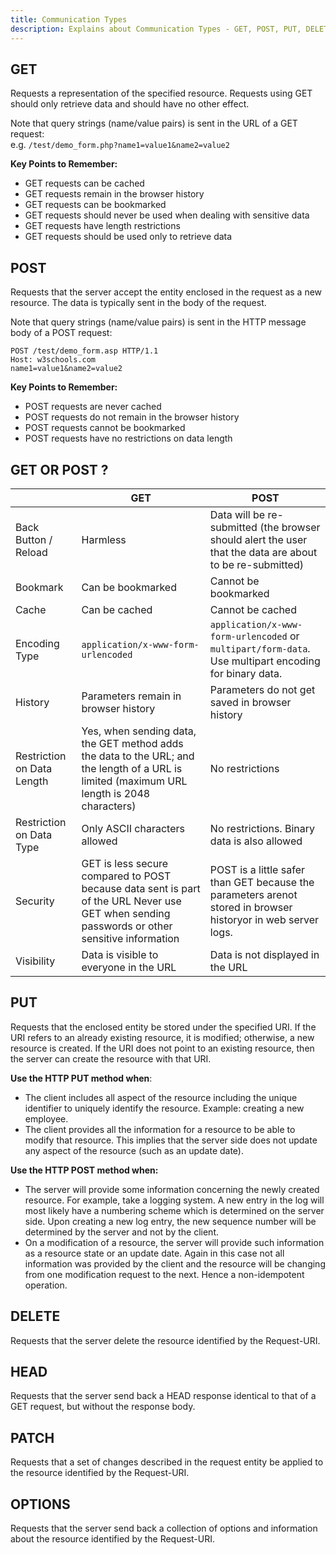 ```yaml
---
title: Communication Types
description: Explains about Communication Types - GET, POST, PUT, DELETE, PATCH, HEAD, OPTIONS, TRACE, CONNECT, etc.
---
```


## GET
Requests a representation of the specified resource. Requests using GET should only retrieve data and should have no other effect.  

Note that query strings (name/value pairs) is sent in the URL of a GET request:  
e.g. `/test/demo_form.php?name1=value1&name2=value2`

**Key Points to Remember:**  
- GET requests can be cached
- GET requests remain in the browser history
- GET requests can be bookmarked
- GET requests should never be used when dealing with sensitive data
- GET requests have length restrictions
- GET requests should be used only to retrieve data


## POST
Requests that the server accept the entity enclosed in the request as a new resource. The data is typically sent in the body of the request.

Note that query strings (name/value pairs) is sent in the HTTP message body of a POST request:
```
POST /test/demo_form.asp HTTP/1.1
Host: w3schools.com
name1=value1&name2=value2
```
**Key Points to Remember:**  
- POST requests are never cached
- POST requests do not remain in the browser history
- POST requests cannot be bookmarked
- POST requests have no restrictions on data length


## GET OR POST ?

| | GET | POST |
| --- | --- | --- |
| Back Button / Reload | Harmless | Data will be re-submitted (the browser should alert the user that the data are about to be re-submitted) |
| Bookmark | Can be bookmarked | Cannot be bookmarked |
| Cache | Can be cached | Cannot be cached |
| Encoding Type | `application/x-www-form-urlencoded` | `application/x-www-form-urlencoded` or `multipart/form-data`. Use multipart encoding for binary data. |
| History | Parameters remain in browser history | Parameters do not get saved in browser history |
| Restriction on Data Length | Yes, when sending data, the GET method adds the data to the URL; and the length of a URL is limited (maximum URL length is 2048 characters) | No restrictions |
| Restriction on Data Type | Only ASCII characters allowed | No restrictions. Binary data is also allowed |
| Security | GET is less secure compared to POST because data sent is part of the URL Never use GET when sending passwords or other sensitive information | POST is a little safer than GET because the parameters arenot stored in browser historyor in web server logs. |
| Visibility | Data is visible to everyone in the URL | Data is not displayed in the URL | 


## PUT
Requests that the enclosed entity be stored under the specified URI. If the URI refers to an already existing resource, it is modified; otherwise, a new resource is created.
If the URI does not point to an existing resource, then the server can create the resource with that URI.

**Use the HTTP PUT method when**:  
- The client includes all aspect of the resource including the unique identifier
to uniquely identify the resource. Example: creating a new employee.
- The client provides all the information for a resource to be able to modify
that resource. This implies that the server side does not update any aspect
of the resource (such as an update date).

**Use the HTTP POST method when:**  
- The server will provide some information concerning the newly created
resource. For example, take a logging system. A new entry in the log will
most likely have a numbering scheme which is determined on the server
side. Upon creating a new log entry, the new sequence number will be
determined by the server and not by the client.
- On a modification of a resource, the server will provide such information as a resource state or an update date. Again in this case not all information
was provided by the client and the resource will be changing from one
modification request to the next. Hence a non-idempotent operation.


## DELETE
Requests that the server delete the resource identified by the Request-URI.

## HEAD
Requests that the server send back a HEAD response identical to that of a GET request, but without the response body.

## PATCH
Requests that a set of changes described in the request entity be applied to the resource identified by the Request-URI.

## OPTIONS
Requests that the server send back a collection of options and information about the resource identified by the Request-URI.

